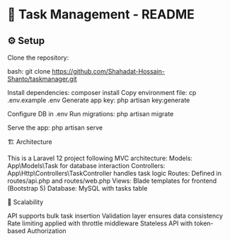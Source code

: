 # 📘 Task Management - README

## ⚙️ Setup

Clone the repository:

bash: 
git clone https://github.com/Shahadat-Hossain-Shanto/taskmanager.git

Install dependencies:  composer install
Copy environment file:  cp .env.example .env
Generate app key:  php artisan key:generate

Configure DB in .env
Run migrations:  php artisan migrate

Serve the app:  php artisan serve

🏗️ Architecture

This is a Laravel 12 project following MVC architecture:
Models: App\Models\Task for database interaction
Controllers: App\Http\Controllers\TaskController handles task logic
Routes: Defined in routes/api.php and routes/web.php
Views: Blade templates for frontend (Bootstrap 5)
Database: MySQL with tasks table

🚀 Scalability

API supports bulk task insertion
Validation layer ensures data consistency
Rate limiting applied with throttle middleware
Stateless API with token-based Authorization


